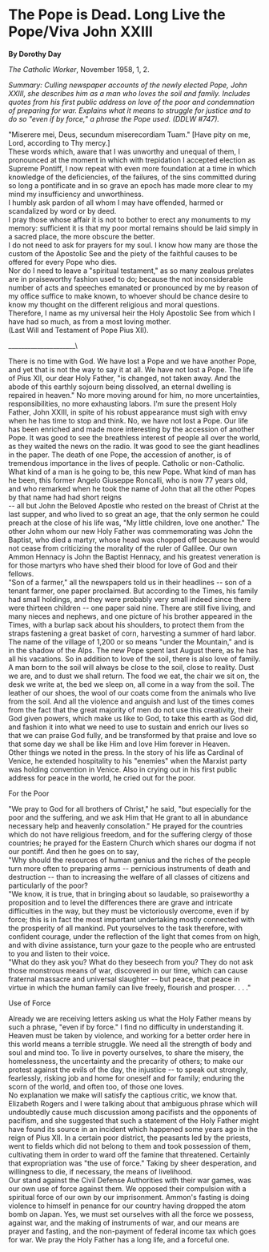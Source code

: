 The Pope is Dead. Long Live the Pope/Viva John XXIII
====================================================

**By Dorothy Day**

*The Catholic Worker*, November 1958, 1, 2.

*Summary: Culling newspaper accounts of the newly elected Pope, John
XXIII, she describes him as a man who loves the soil and family.
Includes quotes from his first public address on love of the poor and
condemnation of preparing for war. Explains what it means to struggle
for justice and to do so "even if by force," a phrase the Pope used.
(DDLW \#747).*

"Miserere mei, Deus, secundum miserecordiam Tuam." [Have pity on me,
Lord, according to Thy mercy.]\
 These words which, aware that I was unworthy and unequal of them, I
pronounced at the moment in which with trepidation I accepted election
as Supreme Pontiff, I now repeat with even more foundation at a time in
which knowledge of the deficiencies, of the failures, of the sins
committed during so long a pontificate and in so grave an epoch has made
more clear to my mind my insufficiency and unworthiness.\
 I humbly ask pardon of all whom I may have offended, harmed or
scandalized by word or by deed.\
 I pray those whose affair it is not to bother to erect any monuments to
my memory: sufficient it is that my poor mortal remains should be laid
simply in a sacred place, the more obscure the better.\
 I do not need to ask for prayers for my soul. I know how many are those
the custom of the Apostolic See and the piety of the faithful causes to
be offered for every Pope who dies.\
 Nor do I need to leave a "spiritual testament," as so many zealous
prelates are in praiseworthy fashion used to do; because the not
inconsiderable number of acts and speeches emanated or pronounced by me
by reason of my office suffice to make known, to whoever should be
chance desire to know my thought on the different religious and moral
questions.\
 Therefore, I name as my universal heir the Holy Apostolic See from
which I have had so much, as from a most loving mother. \
 (Last Will and Testament of Pope Pius XII).

\_\_\_\_\_\_\_\_\_\_\_\_\_\_\_\_\_\_\_\_\_\

There is no time with God. We have lost a Pope and we have another Pope,
and yet that is not the way to say it at all. We have not lost a Pope.
The life of Pius XII, our dear Holy Father, "is changed, not taken away.
And the abode of this earthly sojourn being dissolved, an eternal
dwelling is repaired in heaven." No more moving around for him, no more
uncertainties, responsibilities, no more exhausting labors. I'm sure the
present Holy Father, John XXIII, in spite of his robust appearance must
sigh with envy when he has time to stop and think. No, we have not lost
a Pope. Our life has been enriched and made more interesting by the
accession of another Pope. It was good to see the breathless interest of
people all over the world, as they waited the news on the radio. It was
good to see the giant headlines in the paper. The death of one Pope, the
accession of another, is of tremendous importance in the lives of
people. Catholic or non-Catholic.\
 What kind of a man is he going to be, this new Pope. What kind of man
has he been, this former Angelo Giuseppe Roncalli, who is now 77 years
old, and who remarked when he took the name of John that all the other
Popes by that name had had short reigns \
 -- all but John the Beloved Apostle who rested on the breast of Christ
at the last supper, and who lived to so great an age, that the only
sermon he could preach at the close of his life was, "My little
children, love one another." The other John whom our new Holy Father was
commemorating was John the Baptist, who died a martyr, whose head was
chopped off because he would not cease from criticizing the morality of
the ruler of Galilee. Our own Ammon Hennacy is John the Baptist Hennacy,
and his greatest veneration is for those martyrs who have shed their
blood for love of God and their fellows.\
 "Son of a farmer," all the newspapers told us in their headlines -- son
of a tenant farmer, one paper proclaimed. But according to the Times,
his family had small holdings, and they were probably very small indeed
since there were thirteen children -- one paper said nine. There are
still five living, and many nieces and nephews, and one picture of his
brother appeared in the Times, with a burlap sack about his shoulders,
to protect them from the straps fastening a great basket of corn,
harvesting a summer of hard labor.\
 The name of the village of 1,200 or so means "under the Mountain," and
is in the shadow of the Alps. The new Pope spent last August there, as
he has all his vacations. So in addition to love of the soil, there is
also love of family.\
 A man born to the soil will always be close to the soil, close to
reality. Dust we are, and to dust we shall return. The food we eat, the
chair we sit on, the desk we write at, the bed we sleep on, all come in
a way from the soil. The leather of our shoes, the wool of our coats
come from the animals who live from the soil. And all the violence and
anguish and lust of the times comes from the fact that the great
majority of men do not use this creativity, their God given powers,
which make us like to God, to take this earth as God did, and fashion it
into what we need to use to sustain and enrich our lives so that we can
praise God fully, and be transformed by that praise and love so that
some day we shall be like Him and love Him forever in Heaven.\
 Other things we noted in the press. In the story of his life as
Cardinal of Venice, he extended hospitality to his "enemies" when the
Marxist party was holding convention in Venice. Also in crying out in
his first public address for peace in the world, he cried out for the
poor.

For the Poor

"We pray to God for all brothers of Christ," he said, "but especially
for the poor and the suffering, and we ask Him that He grant to all in
abundance necessary help and heavenly consolation." He prayed for the
countries which do not have religious freedom, and for the suffering
clergy of those countries; he prayed for the Eastern Church which shares
our dogma if not our pontiff. And then he goes on to say,\
 "Why should the resources of human genius and the riches of the people
turn more often to preparing arms -- pernicious instruments of death and
destruction -- than to increasing the welfare of all classes of citizens
and particularly of the poor?\
 "We know, it is true, that in bringing about so laudable, so
praiseworthy a proposition and to level the differences there are grave
and intricate difficulties in the way, but they must be victoriously
overcome, even if by force; this is in fact the most important
undertaking mostly connected with the prosperity of all mankind. Put
yourselves to the task therefore, with confident courage, under the
reflection of the light that comes from on high, and with divine
assistance, turn your gaze to the people who are entrusted to you and
listen to their voice.\
 "What do they ask you? What do they beseech from you? They do not ask
those monstrous means of war, discovered in our time, which can cause
fraternal massacre and universal slaughter -- but peace, that peace in
virtue in which the human family can live freely, flourish and prosper.
. . ."

Use of Force

Already we are receiving letters asking us what the Holy Father means by
such a phrase, "even if by force." I find no difficulty in understanding
it. Heaven must be taken by violence, and working for a better order
here in this world means a terrible struggle. We need all the strength
of body and soul and mind too. To live in poverty ourselves, to share
the misery, the homelessness, the uncertainty and the precarity of
others; to make our protest against the evils of the day, the injustice
-- to speak out strongly, fearlessly, risking job and home for oneself
and for family; enduring the scorn of the world, and often too, of those
one loves.\
 No explanation we make will satisfy the captious critic, we know that.
Elizabeth Rogers and I were talking about that ambiguous phrase which
will undoubtedly cause much discussion among pacifists and the opponents
of pacifism, and she suggested that such a statement of the Holy Father
might have found its source in an incident which happened some years ago
in the reign of Pius XII. In a certain poor district, the peasants led
by the priests, went to fields which did not belong to them and took
possession of them, cultivating them in order to ward off the famine
that threatened. Certainly that expropriation was "the use of force."
Taking by sheer desperation, and willingness to die, if necessary, the
means of livelihood.\
 Our stand against the Civil Defense Authorities with their war games,
was our own use of force against them. We opposed their compulsion with
a spiritual force of our own by our imprisonment. Ammon's fasting is
doing violence to himself in penance for our country having dropped the
atom bomb on Japan. Yes, we must set ourselves with all the force we
possess, against war, and the making of instruments of war, and our
means are prayer and fasting, and the non-payment of federal income tax
which goes for war. We pray the Holy Father has a long life, and a
forceful one.
